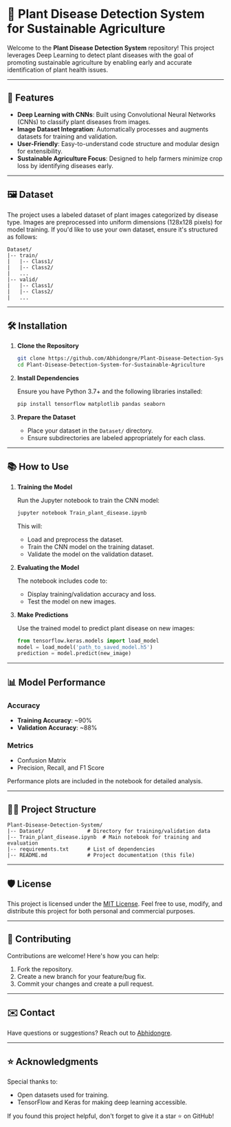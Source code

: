 # 🌱 Plant Disease Detection System for Sustainable Agriculture

Welcome to the **Plant Disease Detection System** repository! This project leverages Deep Learning to detect plant diseases with the goal of promoting sustainable agriculture by enabling early and accurate identification of plant health issues.

---

## 🚀 Features

- **Deep Learning with CNNs**: Built using Convolutional Neural Networks (CNNs) to classify plant diseases from images.
- **Image Dataset Integration**: Automatically processes and augments datasets for training and validation.
- **User-Friendly**: Easy-to-understand code structure and modular design for extensibility.
- **Sustainable Agriculture Focus**: Designed to help farmers minimize crop loss by identifying diseases early.

---

## 🖼️ Dataset

The project uses a labeled dataset of plant images categorized by disease type. Images are preprocessed into uniform dimensions (128x128 pixels) for model training. If you'd like to use your own dataset, ensure it's structured as follows:

```
Dataset/
|-- train/
|   |-- Class1/
|   |-- Class2/
|   ...
|-- valid/
|   |-- Class1/
|   |-- Class2/
|   ...
```

---

## 🛠️ Installation

1. **Clone the Repository**

   ```bash
   git clone https://github.com/Abhidongre/Plant-Disease-Detection-System-for-Sustainable-Agriculture.git
   cd Plant-Disease-Detection-System-for-Sustainable-Agriculture
   ```

2. **Install Dependencies**

   Ensure you have Python 3.7+ and the following libraries installed:

   ```bash
   pip install tensorflow matplotlib pandas seaborn
   ```

3. **Prepare the Dataset**

   - Place your dataset in the `Dataset/` directory.
   - Ensure subdirectories are labeled appropriately for each class.

---

## 📚 How to Use

1. **Training the Model**

   Run the Jupyter notebook to train the CNN model:

   ```bash
   jupyter notebook Train_plant_disease.ipynb
   ```

   This will:

   - Load and preprocess the dataset.
   - Train the CNN model on the training dataset.
   - Validate the model on the validation dataset.

2. **Evaluating the Model**

   The notebook includes code to:

   - Display training/validation accuracy and loss.
   - Test the model on new images.

3. **Make Predictions**

   Use the trained model to predict plant disease on new images:

   ```python
   from tensorflow.keras.models import load_model
   model = load_model('path_to_saved_model.h5')
   prediction = model.predict(new_image)
   ```

---

## 📊 Model Performance

### Accuracy

- **Training Accuracy**: \~90%
- **Validation Accuracy**: \~88%

### Metrics

- Confusion Matrix
- Precision, Recall, and F1 Score

Performance plots are included in the notebook for detailed analysis.

---

## 🧑‍💻 Project Structure

```plaintext
Plant-Disease-Detection-System/
|-- Dataset/              # Directory for training/validation data
|-- Train_plant_disease.ipynb  # Main notebook for training and evaluation
|-- requirements.txt      # List of dependencies
|-- README.md             # Project documentation (this file)
```

---

## 🛡️ License

This project is licensed under the [MIT License](LICENSE). Feel free to use, modify, and distribute this project for both personal and commercial purposes.

---

## 🤝 Contributing

Contributions are welcome! Here's how you can help:

1. Fork the repository.
2. Create a new branch for your feature/bug fix.
3. Commit your changes and create a pull request.

---

## ✉️ Contact

Have questions or suggestions? Reach out to [Abhidongre](https://github.com/Abhidongre).

---

## ⭐ Acknowledgments

Special thanks to:

- Open datasets used for training.
- TensorFlow and Keras for making deep learning accessible.

If you found this project helpful, don't forget to give it a star ⭐ on GitHub!


